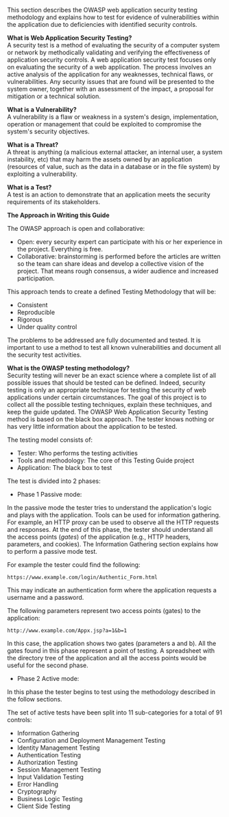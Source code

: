 This section describes the OWASP web application security testing methodology and explains how to test for evidence of vulnerabilities within the application due to deficiencies with identified security controls.

**What is Web Application Security Testing?**\
A security test is a method of evaluating the security of a computer system or network by methodically validating and verifying the effectiveness of application security controls. A web application security test focuses only on evaluating the security of a web application. The process involves an active analysis of the application for any weaknesses, technical flaws, or vulnerabilities. Any security issues that are found will be presented to the system owner, together with an assessment of the impact, a proposal for mitigation or a technical solution.

**What is a Vulnerability?**\
A vulnerability is a flaw or weakness in a system's design, implementation, operation or management that could be exploited to compromise the system's security objectives.

**What is a Threat?**\
A threat is anything (a malicious external attacker, an internal user, a system instability, etc) that may harm the assets owned by an application (resources of value, such as the data in a database or in the file system) by exploiting a vulnerability.

**What is a Test?**\
A test is an action to demonstrate that an application meets the security requirements of its stakeholders.

**The Approach in Writing this Guide**

The OWASP approach is open and collaborative:

-   Open: every security expert can participate with his or her experience in the project. Everything is free.
-   Collaborative: brainstorming is performed before the articles are written so the team can share ideas and develop a collective vision of the project. That means rough consensus, a wider audience and increased participation.

This approach tends to create a defined Testing Methodology that will be:

-   Consistent
-   Reproducible
-   Rigorous
-   Under quality control

The problems to be addressed are fully documented and tested. It is important to use a method to test all known vulnerabilities and document all the security test activities.

**What is the OWASP testing methodology?**\
Security testing will never be an exact science where a complete list of all possible issues that should be tested can be defined. Indeed, security testing is only an appropriate technique for testing the security of web applications under certain circumstances. The goal of this project is to collect all the possible testing techniques, explain these techniques, and keep the guide updated. The OWASP Web Application Security Testing method is based on the black box approach. The tester knows nothing or has very little information about the application to be tested.

The testing model consists of:

-   Tester: Who performs the testing activities
-   Tools and methodology: The core of this Testing Guide project
-   Application: The black box to test

The test is divided into 2 phases:

-   Phase 1 Passive mode:

In the passive mode the tester tries to understand the application's logic and plays with the application. Tools can be used for information gathering. For example, an HTTP proxy can be used to observe all the HTTP requests and responses. At the end of this phase, the tester should understand all the access points (*gates*) of the application (e.g., HTTP headers, parameters, and cookies). The Information Gathering section explains how to perform a passive mode test.

For example the tester could find the following:

    https://www.example.com/login/Authentic_Form.html

This may indicate an authentication form where the application requests a username and a password.

The following parameters represent two access points (gates) to the application:

    http://www.example.com/Appx.jsp?a=1&b=1

In this case, the application shows two gates (parameters a and b). All the gates found in this phase represent a point of testing. A spreadsheet with the directory tree of the application and all the access points would be useful for the second phase.

-   Phase 2 Active mode:

In this phase the tester begins to test using the methodology described in the follow sections.

The set of active tests have been split into 11 sub-categories for a total of 91 controls:

-   Information Gathering
-   Configuration and Deployment Management Testing
-   Identity Management Testing
-   Authentication Testing
-   Authorization Testing
-   Session Management Testing
-   Input Validation Testing
-   Error Handling
-   Cryptography
-   Business Logic Testing
-   Client Side Testing

